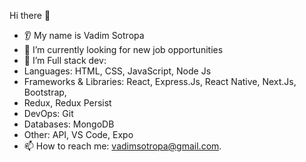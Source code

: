 Hi there 👋
- 👂 My name is Vadim Sotropa
- 🔭 I’m currently looking for new job opportunities
- 🌱 I’m Full stack dev:
- Languages: HTML, CSS, JavaScript, Node Js
- Frameworks & Libraries: React, Express.Js, React Native, Next.Js, Bootstrap,
- Redux, Redux Persist
- DevOps: Git
- Databases: MongoDB
- Other: API, VS Code, Expo
- 📫 How to reach me: vadimsotropa@gmail.com.

<!---
VadimSotropa/VadimSotropa is a ✨ special ✨ repository because its `README.md` (this file) appears on your GitHub profile.
You can click the Preview link to take a look at your changes.
--->
